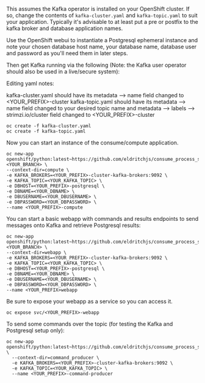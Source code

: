 This assumes the Kafka operator is installed on your OpenShift cluster. If so, change the contents of `kafka-cluster.yaml` and `kafka-topic.yaml` to suit your application. Typically it's advisable to at least put a pre or postfix to the kafka broker and database application names. 

Use the OpenShift webui to instantiate a Postgresql ephemeral instance and note your chosen database host name, your database name, database user and password as you'll need them in later steps.


Then get Kafka running via the following (Note: the Kafka user operator should also be used in a live/secure system):

Editing yaml notes: 

kafka-cluster.yaml should have its metadata --> name field changed to <YOUR_PREFIX>-cluster 
kafka-topic.yaml should have its metadata --> name field changed to your desired topic name and metadata --> labels --> strimzi.io/cluster field changed to <YOUR_PREFIX>-cluster

```
oc create -f kafka-cluster.yaml
oc create -f kafka-topic.yaml
```

Now you can start an instance of the consume/compute application.


```
oc new-app openshift/python:latest~https://github.com/eldritchjs/consume_process_store#<YOUR_BRANCH> \
--context-dir=compute \
-e KAFKA_BROKERS=<YOUR_PREFIX>-cluster-kafka-brokers:9092 \
-e KAFKA_TOPIC=<YOUR_KAFKA_TOPIC> \
-e DBHOST=<YOUR_PREFIX>-postgresql \
-e DBNAME=<YOUR_DBNAME> \
-e DBUSERNAME=<YOUR_DBUSERNAME> \
-e DBPASSWORD=<YOUR_DBPASSWORD> \
--name <YOUR_PREFIX>-compute
```


You can start a basic webapp with commands and results endpoints to send messages onto Kafka and retrieve Postgresql results:


```
oc new-app openshift/python:latest~https://github.com/eldritchjs/consume_process_store#<YOUR_BRANCH> \
--context-dir=webapp \
-e KAFKA_BROKERS=<YOUR_PREFIX>-cluster-kafka-brokers:9092 \
-e KAFKA_TOPIC=<YOUR_KAFKA_TOPIC> \
-e DBHOST=<YOUR_PREFIX>-postgresql \
-e DBNAME=<YOUR_DBNAME> \
-e DBUSERNAME=<YOUR_DBUSERNAME> \
-e DBPASSWORD=<YOUR_DBPASSWORD> \
--name <YOUR_PREFIX>webapp
```

Be sure to expose your webapp as a service so you can access it. 

```
oc expose svc/<YOUR_PREFIX>-webapp
```

To send some commands over the topic (for testing the Kafka and Postgresql setup only):


```
oc new-app openshift/python:latest~https://github.com/eldritchjs/consume_process_store \
  --context-dir=command_producer \
  -e KAFKA_BROKERS=<YOUR_PREFIX>-cluster-kafka-brokers:9092 \
  -e KAFKA_TOPIC=<YOUR_KAFKA_TOPIC> \
  --name <YOUR_PREFIX>-command-producer
```

